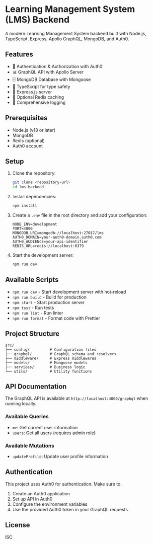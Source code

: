 # Learning Management System (LMS) Backend

A modern Learning Management System backend built with Node.js, TypeScript, Express, Apollo GraphQL, MongoDB, and Auth0.

## Features

- 🔐 Authentication & Authorization with Auth0
- 📊 GraphQL API with Apollo Server
- 🗄️ MongoDB Database with Mongoose
- 📝 TypeScript for type safety
- 🚀 Express.js server
- 🔄 Optional Redis caching
- 📝 Comprehensive logging

## Prerequisites

- Node.js (v18 or later)
- MongoDB
- Redis (optional)
- Auth0 account

## Setup

1. Clone the repository:
   ```bash
   git clone <repository-url>
   cd lms-backend
   ```

2. Install dependencies:
   ```bash
   npm install
   ```

3. Create a `.env` file in the root directory and add your configuration:
   ```
   NODE_ENV=development
   PORT=4000
   MONGODB_URI=mongodb://localhost:27017/lms
   AUTH0_DOMAIN=your-auth0-domain.auth0.com
   AUTH0_AUDIENCE=your-api-identifier
   REDIS_URL=redis://localhost:6379
   ```

4. Start the development server:
   ```bash
   npm run dev
   ```

## Available Scripts

- `npm run dev` - Start development server with hot-reload
- `npm run build` - Build for production
- `npm start` - Start production server
- `npm test` - Run tests
- `npm run lint` - Run linter
- `npm run format` - Format code with Prettier

## Project Structure

```
src/
├── config/         # Configuration files
├── graphql/        # GraphQL schema and resolvers
├── middleware/     # Express middlewares
├── models/         # Mongoose models
├── services/       # Business logic
└── utils/          # Utility functions
```

## API Documentation

The GraphQL API is available at `http://localhost:4000/graphql` when running locally.

### Available Queries

- `me`: Get current user information
- `users`: Get all users (requires admin role)

### Available Mutations

- `updateProfile`: Update user profile information

## Authentication

This project uses Auth0 for authentication. Make sure to:

1. Create an Auth0 application
2. Set up API in Auth0
3. Configure the environment variables
4. Use the provided Auth0 token in your GraphQL requests

## License

ISC 